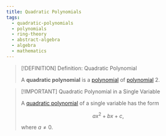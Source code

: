 ```yaml
---
title: Quadratic Polynomials
tags:
  - quadratic-polynomials
  - polynomials
  - ring-theory
  - abstract-algebra
  - algebra
  - mathematics
---
```


>[!DEFINITION] Definition: Quadratic Polynomial
>
>A **quadratic polynomial** is a [polynomial](Polynomials.md) of [polynomial](index.md#degree) 2.
>

>[!IMPORTANT] Quadratic Polynomial in a Single Variable
>
>A [quadratic polynomial](Polynomials.md) of a single variable has the form
>
>$$
>a x^2 + b x + c,
>$$
>
>where $a \ne 0$.
>